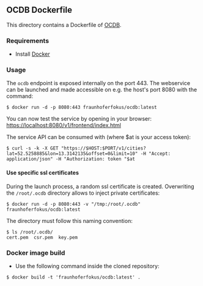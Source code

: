 ## OCDB Dockerfile

This directory contains a Dockerfile of [OCDB](https://github.com/fraunhoferfokus/OCDB).


### Requirements

* Install [Docker](https://www.docker.com)


### Usage

The `ocdb` endpoint is exposed internally on the port 443.
The webservice can be launched and made accessible on e.g. the host's port 8080 with the command:

```
$ docker run -d -p 8080:443 fraunhoferfokus/ocdb:latest
```

You can now test the service by opening in your browser: [https://localhost:8080/v1/frontend/index.html](https://localhost:8080/v1/frontend/index.html)

The service API can be consumed with (where $at is your access token):

```
$ curl -s -k -X GET "https://$HOST:$PORT/v1/cities?lat=52.5258885&lon=13.3142135&offset=0&limit=10" -H "Accept: application/json" -H "Authorization: token "$at
```

#### Use specific ssl certificates

During the launch process, a random ssl certificate is created.
Overwriting the `/root/.ocdb` directory allows to inject private certificates:

```	
$ docker run -d -p 8080:443 -v "/tmp:/root/.ocdb" fraunhoferfokus/ocdb:latest
```

The directory must follow this naming convention:

```
$ ls /root/.ocdb/
cert.pem  csr.pem  key.pem
```

### Docker image build

* Use the following command inside the cloned repository:

```
$ docker build -t 'fraunhoferfokus/ocdb:latest' .
```
